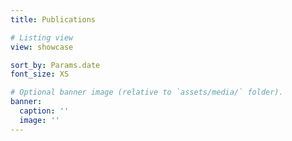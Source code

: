 ```yaml
---
title: Publications

# Listing view
view: showcase

sort_by: Params.date
font_size: XS

# Optional banner image (relative to `assets/media/` folder).
banner:
  caption: ''
  image: ''
---
```

